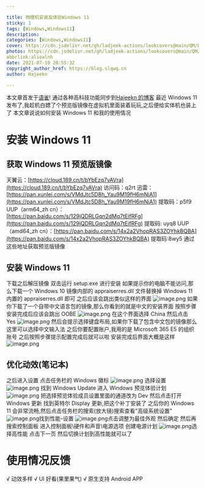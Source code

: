 ```yaml
---

title: 物理机安装及体验Windows 11
sticky: 1
tags: [Windows,Windows11]
description:
categories: [Windows,Windows11]
cover: https://cdn.jsdelivr.net/gh/ladjeek-actions/lookcovers@main/QM/blogcovers/20210710214057.png
photos: https://cdn.jsdelivr.net/gh/ladjeek-actions/lookcovers@main/QM/blogcovers/20210710214057.png
abbrlink:alioalnh
date: 2021-07-10 20:55:32
copyright_author_href: https://blog.slqwq.cn
author: Hajeekn

---
```


本文章首发于[语雀](https://www.yuque.com/ladjeek/ygg4q6)!
通过各种高科技功能同步到[Hajeekn 的博客](https://blog.slqwq.cn)
最近 Windows 11 发布了,我趁机白嫖了个预览版镜像在虚拟机里面装着玩玩,之后便给实体机也装上了
本文章说说如何安装 Windows 11 和我的使用情况

# 安装 Windows 11

## 获取 Windows 11 预览版镜像

天翼云：[https://cloud.189.cn/t/bYbEzq7vAVra](https://cloud.189.cn/t/bYbEzq7vAVra) 访问码：q2rt
迅雷：[https://pan.xunlei.com/s/VMdJtc5D8h_Yau9M19fH6mNiA1](https://pan.xunlei.com/s/VMdJtc5D8h_Yau9M19fH6mNiA1) 提取码：p5f9
UUP（arm64_zh cn）：[https://pan.baidu.com/s/129jQDRLGqn2dMq7tEifRFg](https://pan.baidu.com/s/129jQDRLGqn2dMq7tEifRFg) 提取码: uyq8
UUP（amd64_zh cn）：[https://pan.baidu.com/s/14x2a2VhopRAS3ZOYhkBQBA](https://pan.baidu.com/s/14x2a2VhopRAS3ZOYhkBQBA) 提取码:8wy5
通过这些地址获取预览版镜像

## 安装 Windows 11

下载之后解压镜像
双击运行 setup.exe 进行安装
如果提示你的电脑不能访问,那么下载一个 Windows 10 镜像内部的 appraiserres.dll 文件替换掉 Windows 11 内置的 appraiserres.dll 即可
之后应该会跳出类似这样的界面
![image.png](https://cdn.nlark.com/yuque/0/2021/png/12488964/1625922699030-ecf44c62-0317-459b-82fe-e1f1bfae55b9.png#clientId=ua3e8a313-4129-4&from=paste&height=190&id=u2d81a6e4&margin=%5Bobject%20Object%5D&name=image.png&originHeight=379&originWidth=526&originalType=binary&ratio=1&size=398491&status=done&style=none&taskId=u51ce5105-015b-42c0-a5bf-9119b360679&width=263)
如果你下载了一个自带中文语言包的镜像,那么你看到的就是中文的安装界面
按照步骤安装完成后应该会跳出 OOBE
![image.png](https://cdn.nlark.com/yuque/0/2021/png/12488964/1625922915120-955c3037-4757-4a3d-8798-78ff846b83be.png#clientId=ua3e8a313-4129-4&from=paste&height=235&id=u30bad4d7&margin=%5Bobject%20Object%5D&name=image.png&originHeight=470&originWidth=808&originalType=binary&ratio=1&size=397177&status=done&style=none&taskId=u8b5e4123-57b4-4279-a6b0-ee27c9b4145&width=404)
在这个界面选择 China
然后点击 Yes
![image.png](https://cdn.nlark.com/yuque/0/2021/png/12488964/1625922950897-e5efff3a-805e-442a-9f12-a0090787810c.png#clientId=ua3e8a313-4129-4&from=paste&height=204&id=ub07f39b6&margin=%5Bobject%20Object%5D&name=image.png&originHeight=408&originWidth=839&originalType=binary&ratio=1&size=428380&status=done&style=none&taskId=ud1300846-3227-4808-a719-3bcae6d20aa&width=419.5)
然后会提示选择键盘布局,如果你下载了包含中文包的镜像那么这里可以选择中文输入法
之后你要配置账户,我用的是 Microsoft 365 E5 的组织账号
之后按照步骤提示配置完成后就可以啦
安装完成后界面大概是这样
![image.png](https://cdn.nlark.com/yuque/0/2021/png/12488964/1625923221194-db3cb531-85f5-4f4d-acae-d8e016cc548f.png#clientId=ua3e8a313-4129-4&from=paste&height=540&id=ud9836e9a&margin=%5Bobject%20Object%5D&name=image.png&originHeight=1080&originWidth=1920&originalType=binary&ratio=1&size=1396710&status=done&style=none&taskId=udc756efe-5219-4479-8a47-83872098824&width=960)

## 优化动效(笔记本)

之后进入设置
点击任务栏的 Windows 徽标
![image.png](https://cdn.nlark.com/yuque/0/2021/png/12488964/1625923250902-d1505d7a-adc0-45b3-b255-568afc7939ff.png#clientId=ua3e8a313-4129-4&from=paste&height=203&id=u6ef355b7&margin=%5Bobject%20Object%5D&name=image.png&originHeight=406&originWidth=741&originalType=binary&ratio=1&size=367632&status=done&style=none&taskId=u193d170c-48b0-44c1-961d-9c7e1e221f7&width=370.5)
选择设置
![image.png](https://cdn.nlark.com/yuque/0/2021/png/12488964/1625923268976-47496344-f08c-4149-bf94-ae3c810cef43.png#clientId=ua3e8a313-4129-4&from=paste&height=511&id=u8e7c3ccc&margin=%5Bobject%20Object%5D&name=image.png&originHeight=1021&originWidth=1920&originalType=binary&ratio=1&size=278165&status=done&style=none&taskId=u86a0deec-bbb3-4b23-938f-c189eaed530&width=960)
找到 Windows Update
进入 Windows 预览体验计划
![image.png](https://cdn.nlark.com/yuque/0/2021/png/12488964/1625923316513-76c63bc5-7da3-45bc-a4b8-f13b9d22570e.png#clientId=ua3e8a313-4129-4&from=paste&height=511&id=u97fc7f03&margin=%5Bobject%20Object%5D&name=image.png&originHeight=1021&originWidth=1920&originalType=binary&ratio=1&size=279242&status=done&style=none&taskId=ub4f8b80a-e977-4d51-a27f-d6658cabb47&width=960)
把选择预览体验成员设置里面的通道改为 Dev
然后点击打开 Windows 更新
找到英特尔 Display 更新,把这个补丁安装了
之后你的 Windows 11 会非常流畅,然后点击任务栏的搜索(放大镜)搜索查看"高级系统设置"
![image.png](https://cdn.nlark.com/yuque/0/2021/png/12488964/1625923640335-3a829cb6-2b42-4eeb-a688-a265ca6fb04e.png#clientId=ua3e8a313-4129-4&from=paste&height=79&id=u505dee2b&margin=%5Bobject%20Object%5D&name=image.png&originHeight=158&originWidth=596&originalType=binary&ratio=1&size=7684&status=done&style=none&taskId=ub9881a4b-607e-41d3-9be9-656f6d44bfc&width=298)找到性能-设置
![image.png](https://cdn.nlark.com/yuque/0/2021/png/12488964/1625923655599-78916eef-5434-4d60-b4b6-2e4172848865.png#clientId=ua3e8a313-4129-4&from=paste&height=403&id=ua1207d7d&margin=%5Bobject%20Object%5D&name=image.png&originHeight=805&originWidth=539&originalType=binary&ratio=1&size=54643&status=done&style=none&taskId=u044aefa0-8e0a-4d00-9580-d0adcd0b2e7&width=269.5)点击调整为最佳外观
然后确定
然后再搜索控制面板
进入控制面板\硬件和声音\电源选项
创建电源计划
![image.png](https://cdn.nlark.com/yuque/0/2021/png/12488964/1625923741670-96db5f46-c531-4669-934f-abe43891f55f.png#clientId=ua3e8a313-4129-4&from=paste&height=247&id=u4db2b23f&margin=%5Bobject%20Object%5D&name=image.png&originHeight=493&originWidth=898&originalType=binary&ratio=1&size=24935&status=done&style=none&taskId=ud5a700a1-f563-45a3-9d02-08fe0bd993b&width=449)选择高性能
点击下一页
然后切换计划到高性能就可以了

# 使用情况反馈

√ 动效多样
√ UI 好看(果里果气)
√ 原生支持 Android APP
​
